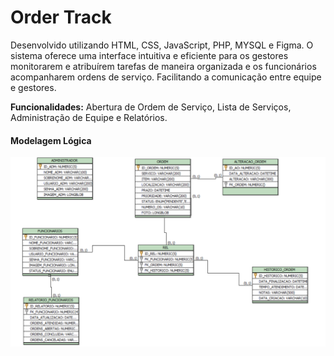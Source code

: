 <h1>Order Track</h1>

Desenvolvido utilizando HTML, CSS, JavaScript, PHP, MYSQL e Figma. O sistema oferece uma interface intuitiva e eficiente para os gestores monitorarem e atribuírem tarefas de maneira organizada e os funcionários acompanharem ordens de serviço. Facilitando a comunicação entre equipe e gestores.

<b>Funcionalidades:</b> Abertura de Ordem de Serviço, Lista de Serviços, Administração de Equipe e Relatórios.

<h4>Modelagem Lógica</h4>
<img src="Logico.PNG" alt="Modelagem Lógica">
